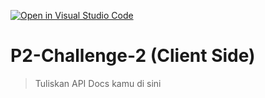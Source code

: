 [![Open in Visual Studio Code](https://classroom.github.com/assets/open-in-vscode-718a45dd9cf7e7f842a935f5ebbe5719a5e09af4491e668f4dbf3b35d5cca122.svg)](https://classroom.github.com/online_ide?assignment_repo_id=13334183&assignment_repo_type=AssignmentRepo)
# P2-Challenge-2 (Client Side)

> Tuliskan API Docs kamu di sini

